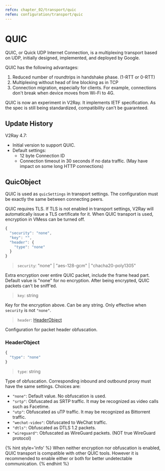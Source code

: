 ```yaml
---
refcn: chapter_02/transport/quic
refen: configuration/transport/quic
---
```


# QUIC

QUIC, or Quick UDP Internet Connection, is a multiplexing transport based on UDP, initially designed, implemented, and deployed by Google.

QUIC has the following advantages:

1. Reduced number of roundtrips in handshake phase. (1-RTT or 0-RTT)
1. Multiplexing without head of line blocking as in TCP
1. Connection migration, especially for clients. For example, connections don't break when device moves from Wi-Fi to 4G.

QUIC is now an experiment in V2Ray. It implements IETF specification. As the spec is still being standardized, compatibility can't be guaranteed.

## Update History

V2Ray 4.7:

* Initial version to support QUIC.
* Default settings:
  * 12 byte Connection ID
  * Connection timeout in 30 seconds if no data traffic. (May have impact on some long HTTP connections)

## QuicObject

QUIC is used as `quicSettings` in transport settings. The configuration must be exactly the same between connecting peers.

QUIC requires TLS. If TLS is not enabled in transport settings, V2Ray will automatically issue a TLS certificate for it. When QUIC transport is used, encryption in VMess can be turned off.

```javascript
{
  "security": "none",
  "key": "",
  "header": {
    "type": "none"
  }
}
```

> `security`: "none" | "aes-128-gcm" | "chacha20-poly1305"

Extra encryption over entire QUIC packet, include the frame head part. Default value is "none" for no encryption. After being encrypted, QUIC packets can't be sniff'ed.

> `key`: string

Key for the encryption above. Can be any string. Only effective when `security` is not `"none"`.

> `header`: [HeaderObject](#headerobject)

Configuration for packet header obfuscation.

### HeaderObject

```javascript
{
  "type": "none"
}
```

> `type`: string

Type of obfuscation. Corresponding inbound and outbound proxy must have the same settings. Choices are:

* `"none"`: Default value. No obfuscation is used.
* `"srtp"`: Obfuscated as SRTP traffic. It may be recognized as video calls such as Facetime.
* `"utp"`: Obfuscated as uTP traffic. It may be recognized as Bittorrent traffic.
* `"wechat-video"`: Obfuscated to WeChat traffic.
* `"dtls"`: Obfuscated as DTLS 1.2 packets.
* `"wireguard"`: Obfuscated as WireGuard packets. (NOT true WireGuard protocol)

{% hint style='info' %}
When neither encryption nor obfuscation is enabled, QUIC transport is compatible with other QUIC tools. However it is recommended to enable either or both for better undetectable communication.
{% endhint %}
